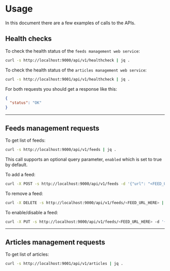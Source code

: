# Usage

In this document there are a few examples of calls to the APIs.

## Health checks

To check the health status of the `feeds management web service`:

```bash
curl -s http://localhost:9000/api/v1/healthcheck | jq .
```

To check the health status of the `articles management web service`:

```bash
curl -s http://localhost:9001/api/v1/healthcheck | jq .
```

For both requests you should get a response like this:

```json
{
  "status": "OK"
}
```

---

## Feeds management requests

To get list of feeds:

```bash
curl -s http://localhost:9000/api/v1/feeds | jq .
```

This call supports an optional query parameter, `enabled` which is set to true by default.

To add a feed:

```bash
curl -X POST -s http://localhost:9000/api/v1/feeds -d '{"url": "<FEED_URL_HERE>", "provider": "<FEED_PROVIDER_HERE>", "category": "<FEED_CATEGORY_HERE>"}' | jq .
```

To remove a feed:

```bash
curl -X DELETE -s http://localhost:9000/api/v1/feeds/<FEED_URL_HERE> | jq .
```

To enable/disable a feed:

```bash
curl -X PUT -s http://localhost:9000/api/v1/feeds/<FEED_URL_HERE> -d '{"enabled": false}' | jq .
```

---

## Articles management requests

To get list of articles:

```bash
curl -s http://localhost:9001/api/v1/articles | jq .
```
